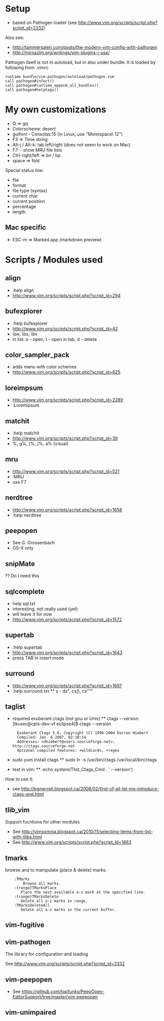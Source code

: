 # Setup

- based on Pathogen loader (see http://www.vim.org/scripts/script.php?script_id=2332)

Also see:

* http://tammersaleh.com/posts/the-modern-vim-config-with-pathogen
* http://mirnazim.org/writings/vim-plugins-i-use/

Pathogen itself is not in autoload, but in also under bundle. It is loaded by following from .vimrc

	runtime bundle/vim-pathogen/autoload/pathogen.vim
	call pathogen#infect()
	call pathogen#runtime_append_all_bundles()
	call pathogen#helptags()

# My own customizations

* Q => gq
* Colorscheme: desert
* guifont - Consolas:15 (in Linux, use "Monospace\ 12")
* F3 => Time string
* Alt-j / Alt-k: tab left/right (does not seem to work on Mac)
* F7: - show MRU file lists
* Ctrl-right/left => bn / bp
* space => fold

Special status line:
* file
* format
* file type (syntax)
* current char
* current position
* percentage
* length

## Mac specific

* ESC-m => Marked.app (markdown preview)

# Scripts / Modules used

## align

* :help align
* http://www.vim.org/scripts/script.php?script_id=294

## bufexplorer

* :help bufexplorer
* http://www.vim.org/scripts/script.php?script_id=42
* \be, \bs, \bv
* in list: o - open, t - open in tab, d - delete

## color_sampler_pack

* adds menu with color schemes
* http://www.vim.org/scripts/script.php?script_id=625

## loreimpsum

* http://www.vim.org/scripts/script.php?script_id=2289
* :Loremipsum 

## matchit

* :help matchit
* http://www.vim.org/scripts/script.php?script_id=39
* %, g%, [%, ]%, a% (visual)

## mru

* http://www.vim.org/scripts/script.php?script_id=521
* :MRU
* use F7


## nerdtree

* http://www.vim.org/scripts/script.php?script_id=1658
* :help nerdtree 

## peepopen

* See G. Grossenbach 
* OS-X only

## snipMate

?? Do I need this 

## sqlcomplete

* help sql.txt
* interesting, not really used (yet)
* will leave it for now
* http://www.vim.org/scripts/script.php?script_id=1572

## supertab

* :help supertab
* http://www.vim.org/scripts/script.php?script_id=1643
* press TAB in insert mode

## surround

* http://www.vim.org/scripts/script.php?script_id=1697
* :help surround.txt
** <CMD>s<DIRECTION> - ds", cs]), cs"<q> 

## taglist

* required exuberant ctags (not gnu or Unix)
** ctags --version 
[tkuser@cplx-dev-vf eclipse4]$ ctags --version


        Exuberant Ctags 5.6, Copyright (C) 1996-2004 Darren Hiebert
        Compiled: Jan  6 2007, 02:10:54
        Addresses: <dhiebert@users.sourceforge.net>, http://ctags.sourceforge.net
        Optional compiled features: +wildcards, +regex


* sudo yum install ctags 
** sudo ln -s /usr/bin/ctags /usr/local/bin/ctags
* test in vim: 
** :echo system(Tlist_Ctags_Cmd . ' --version') 

How to use it:

* see http://bgmerrell.blogspot.ca/2008/02/first-of-all-let-me-introduce-ctags-and.html

## tlib_vim

Support fucntions for other modules

* See http://vimsomnia.blogspot.ca/2010/11/selecting-items-from-list-with-tlibs.html
* See http://www.vim.org/scripts/script.php?script_id=1863

## tmarks

browse and to manipulate (place & delete) marks. 



        :TMarks 
            Browse all marks. 
        :{range}TMarksPlace 
           Place the next available a-z mark at the specified line. 
        :{range}TMarksDelete 
           Delete all a-z marks in range. 
        :TMarksDeleteAll 
           Delete all a-z marks in the current buffer. 



## vim-fugitive


## vim-pathogen

The library for configuration and loading 

See http://www.vim.org/scripts/script.php?script_id=2332


## vim-peepopen

* See https://github.com/topfunky/PeepOpen-EditorSupport/tree/master/vim-peepopen

## vim-unimpaired



